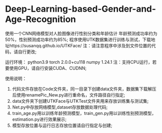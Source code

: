 # Deep-Learning-based-Gender-and-Age-Recognition
使用一个CNN网络模型对人脸图像进行性别分类和年龄估计
年龄预测成功率约为50%，性别预测成功率约为85%;
程序使用UTK数据集进行训练与测试，下载地址https://susanqq.github.io/UTKFace/
注：请注意程序中涉及到文件位置的代码，请自行更改;

运行环境：
  python3.9
  torch 2.0.0+cu118
  numpy 1.24.1
  注：支持CPU运行，若要使用GPU，请自行安装CUDA、CUDNN;

使用说明：
  1. 代码文件存放在Code文件夹，同一目录下创建data文件夹，数据集下载解压后使用renamePic_New.py进行重命名，文件路径自行指定;
  2. data文件夹下创建UTKFace与UTKTest文件夹用来存放训练集与测试集;
  3. Net.py中存放网络模型,dataset存放数据处理代码;
  4. train_age.py用以训练年龄预测模型，train_gen.py用以训练性别预测模型，estimation.py进行效果展示;
  5. 模型存放位置与运行日志存放位置请自行指定与创建;
